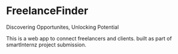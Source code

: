 # FreelanceFinder

Discovering Opportunites, Unlocking Potential

This is a web app to connect freelancers and clients. built as part of smartInternz project submission.
